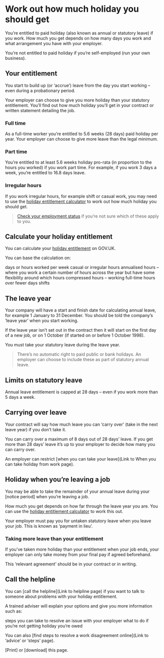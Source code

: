 # Work out how much holiday you should get

You’re entitled to paid holiday (also known as annual or statutory leave) if you work. How much you get depends on how many days you work and what arrangement you have with your employer.

You’re not entitled to paid holiday if you’re self-employed (run your own business).

## Your entitlement

You start to build up (or ‘accrue’) leave from the day you start working – even during a probationary period.

Your employer can choose to give you more holiday than your statutory entitlement. You’ll find out how much holiday you’ll get in your contract or written statement detailing the job.

### Full time

As a full-time worker you’re entitled to 5.6 weeks (28 days) paid holiday per year. Your employer can choose to give more leave than the legal minimum.

### Part time

You’re entitled to at least 5.6 weeks holiday pro-rata (in proportion to the hours you worked) if you work part time. For example, if you work 3 days a week, you’re entitled to 16.8 days leave.

### Irregular hours

If you work irregular hours, for example shift or casual work, you may need to use the [holiday entitlement calculator](https://www.gov.uk/calculate-your-holiday-entitlement) to work out how much holiday you should get.

> [Check your employment status](https://www.gov.uk/employment-status) if you’re not sure which of these apply to you.

## Calculate your holiday entitlement

You can calculate your [holiday entitlement](https://www.gov.uk/calculate-your-holiday-entitlement) on GOV.UK.

You can base the calculation on:

days or hours worked per week
casual or irregular hours
annualised hours – where you work a certain number of hours across the year but have some flexibility around which hours
compressed hours – working full-time hours over fewer days
shifts

## The leave year

Your company will have a start and finish date for calculating annual leave, for example 1 January to 31 December. You should be told the company’s ‘leave year’ when you start working.

If the leave year isn’t set out in the contract then it will start on the first day of a new job, or on 1 October (if started on or before 1 October 1998).

You must take your statutory leave during the leave year.

> There’s no automatic right to paid public or bank holidays. An employer can choose to include these as part of statutory annual leave.

## Limits on statutory leave

Annual leave entitlement is capped at 28 days – even if you work more than 5 days a week.

## Carrying over leave

Your contract will say how much leave you can ‘carry over’ (take in the next leave year) if you don’t take it.

You can carry over a maximum of 8 days out of 28 days’ leave. If you get more than 28 days’ leave it’s up to your employer to decide how many you can carry over.

An employer can restrict [when you can take your leave](Link to When you can take holiday from work page).

## Holiday when you’re leaving a job

You may be able to take the remainder of your annual leave during your [notice period] when you’re leaving a job.

How much you get depends on how far through the leave year you are. You can use the [holiday entitlement calculator](https://www.gov.uk/calculate-your-holiday-entitlement) to work this out.

Your employer must pay you for untaken statutory leave when you leave your job. This is known as ‘payment in lieu’.

### Taking more leave than your entitlement

If you’ve taken more holiday than your entitlement when your job ends, your employer can only take money from your final pay if agreed beforehand.

This ‘relevant agreement’ should be in your contract or in writing.

## Call the helpline

You can [call the helpline](Link to helpline page) if you want to talk to someone about problems with your holiday entitlement.

A trained adviser will explain your options and give you more information such as:

steps you can take to resolve an issue with your employer
what to do if you’re not getting holiday you’re owed

You can also [find steps to resolve a work disagreement online](Link to ‘advice’ or ‘steps’ page).

[Print] or [download] this page.
